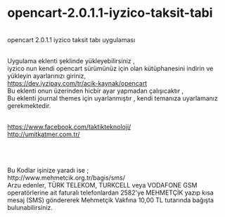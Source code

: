 # opencart-2.0.1.1-iyzico-taksit-tabi

<br>opencart 2.0.1.1 iyzico taksit tabı uygulaması



<br>Uygulama eklenti şeklinde yükleyebilirsiniz , 
<br>iyzico nun  kendi opencart sürümünüz için olan kütüphanesini indirin ve yükleyin ayarlarınızı giriniz,
<br>https://dev.iyzipay.com/tr/acik-kaynak/opencart
<br>Bu eklenti onun üzerinden hicbir ayar yapmadan çalışıcaktır ,
<br>Bu eklenti journal themes için uyarlanmıştır , kendi temanıza uyarlamanız gerekmektedir.

<br>https://www.facebook.com/taktikteknoloji/
<br>http://umitkatmer.com.tr/

<br>
<br>
<br>
Bu Kodlar işinize yaradı ise ;<br>
http://www.mehmetcik.org.tr/bagis/sms/ <br>
Arzu edenler, TÜRK TELEKOM, TURKCELL veya VODAFONE GSM operatörlerine ait faturalı telefonlardan 2582'ye MEHMETÇİK yazıp kısa mesaj (SMS) göndererek Mehmetçik Vakfına 10,00 TL tutarında bağışta bulunabilirsiniz.
